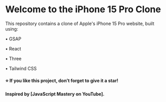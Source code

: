 # Welcome to the iPhone 15 Pro Clone

This repository contains a clone of Apple's iPhone 15 Pro website, built using:

• GSAP

• React

• Three

• Tailwind CSS

#### ⭐ If you like this project, don’t forget to give it a star!

#### Inspired by [JavaScript Mastery on YouTube].
